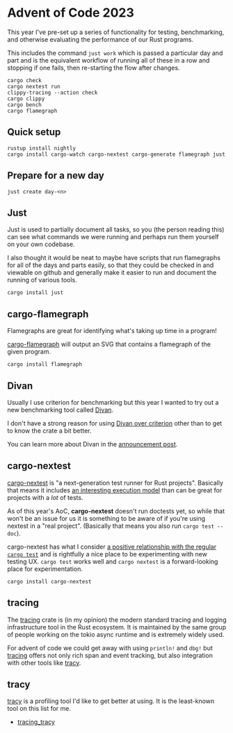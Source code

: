 # Advent of Code 2023

This year I've pre-set up a series of functionality for testing, benchmarking, and otherwise evaluating the performance of our Rust programs.

This includes the command `just work` which is passed a particular day and part and is the equivalent workflow of running all of these in a row and stopping if one fails, then re-starting the flow after changes.

```
cargo check
cargo nextest run
clippy-tracing --action check
cargo clippy
cargo bench
cargo flamegraph
```

## Quick setup

```shell
rustup install nightly
cargo install cargo-watch cargo-nextest cargo-generate flamegraph just
```

## Prepare for a new day

```shell
just create day-<n>
```

## Just

Just is used to partially document all tasks, so you (the person reading this) can see what commands we were running and perhaps run them yourself on your own codebase.

I also thought it would be neat to maybe have scripts that run flamegraphs for all of the days and parts easily, so that they could be checked in and viewable on github and generally make it easier to run and document the running of various tools.

```shell
cargo install just
```

## cargo-flamegraph

Flamegraphs are great for identifying what's taking up time in a program!

[cargo-flamegraph](https://github.com/flamegraph-rs/flamegraph) will output an SVG that contains a flamegraph of the given program.

```shell
cargo install flamegraph
```

## Divan

Usually I use criterion for benchmarking but this year I wanted to try out a new benchmarking tool called [Divan](https://github.com/nvzqz/divan).

I don't have a strong reason for using [Divan over criterion](https://nikolaivazquez.com/blog/divan/#compared-to-criterion) other than to get to know the crate a bit better.

You can learn more about Divan in the [announcement post](https://nikolaivazquez.com/blog/divan/).

## cargo-nextest

[cargo-nextest](https://nexte.st/) is "a next-generation test runner for Rust projects". Basically that means it includes [an interesting execution model](https://nexte.st/book/how-it-works.html) than can be great for projects with a _lot_ of tests.

As of this year's AoC, **cargo-nextest** doesn't run doctests yet, so while that won't be an issue for us it is something to be aware of if you're using nextest in a "real project". (Basically that means you also run `cargo test --doc`).

cargo-nextest has what I consider [a positive relationship with the regular `cargo test`](https://nexte.st/book/how-it-works.html#contributing-features-back-to-cargo) and is rightfully a nice place to be experimenting with new testing UX. `cargo test` works well and `cargo nextest` is a forward-looking place for experimentation.

```shell
cargo install cargo-nextest
```

## tracing

The [tracing](https://docs.rs/tracing/0.1.40/tracing/index.html) crate is (in my opinion) the modern standard tracing and logging infrastructure tool in the Rust ecosystem. It is maintained by the same group of people working on the tokio async runtime and is extremely widely used.

For advent of code we could get away with using `println!` and `dbg!` but [tracing](https://docs.rs/tracing/0.1.40/tracing/index.html) offers not only rich span and event tracking, but also integration with other tools like [tracy](https://github.com/wolfpld/tracy).

## tracy

[tracy](https://github.com/wolfpld/tracy) is a profiling tool I'd like to get better at using. It is the least-known tool on this list for me.
- [tracing_tracy](https://docs.rs/tracing-tracy/0.10.4/tracing_tracy/index.html)
